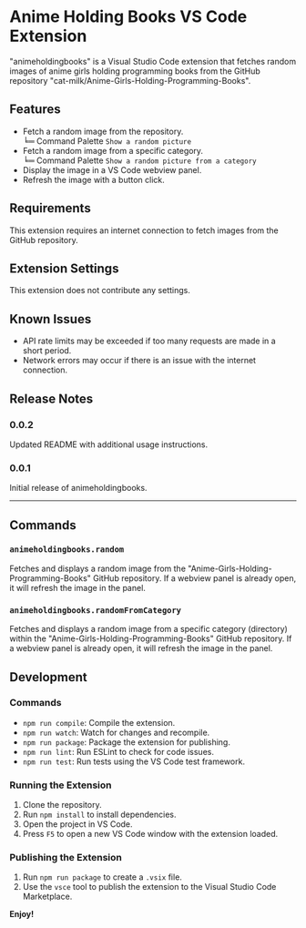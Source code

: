 # Anime Holding Books VS Code Extension

"animeholdingbooks" is a Visual Studio Code extension that fetches random images of anime girls holding programming books from the GitHub repository "cat-milk/Anime-Girls-Holding-Programming-Books".

## Features

- Fetch a random image from the repository.  
  ╘═ Command Palette `Show a random picture`
- Fetch a random image from a specific category.  
  ╘═ Command Palette `Show a random picture from a category`
- Display the image in a VS Code webview panel.
- Refresh the image with a button click.

## Requirements

This extension requires an internet connection to fetch images from the GitHub repository.

## Extension Settings

This extension does not contribute any settings.

## Known Issues

- API rate limits may be exceeded if too many requests are made in a short period.
- Network errors may occur if there is an issue with the internet connection.

## Release Notes

### 0.0.2

Updated README with additional usage instructions.

### 0.0.1

Initial release of animeholdingbooks.

---

## Commands

### `animeholdingbooks.random`

Fetches and displays a random image from the "Anime-Girls-Holding-Programming-Books" GitHub repository. If a webview panel is already open, it will refresh the image in the panel.

### `animeholdingbooks.randomFromCategory`

Fetches and displays a random image from a specific category (directory) within the "Anime-Girls-Holding-Programming-Books" GitHub repository. If a webview panel is already open, it will refresh the image in the panel.

## Development

### Commands

- `npm run compile`: Compile the extension.
- `npm run watch`: Watch for changes and recompile.
- `npm run package`: Package the extension for publishing.
- `npm run lint`: Run ESLint to check for code issues.
- `npm run test`: Run tests using the VS Code test framework.

### Running the Extension

1. Clone the repository.
2. Run `npm install` to install dependencies.
3. Open the project in VS Code.
4. Press `F5` to open a new VS Code window with the extension loaded.

### Publishing the Extension

1. Run `npm run package` to create a `.vsix` file.
2. Use the `vsce` tool to publish the extension to the Visual Studio Code Marketplace.

**Enjoy!**
